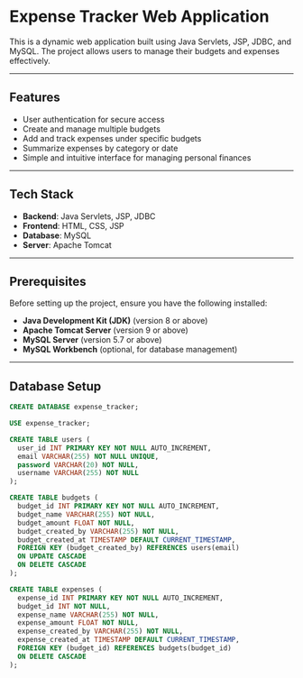# Expense Tracker Web Application

This is a dynamic web application built using Java Servlets, JSP, JDBC, and MySQL. The project allows users to manage their budgets and expenses effectively.

---

## Features
- User authentication for secure access
- Create and manage multiple budgets
- Add and track expenses under specific budgets
- Summarize expenses by category or date
- Simple and intuitive interface for managing personal finances

---

## Tech Stack
- **Backend**: Java Servlets, JSP, JDBC
- **Frontend**: HTML, CSS, JSP
- **Database**: MySQL
- **Server**: Apache Tomcat

---

## Prerequisites
Before setting up the project, ensure you have the following installed:
- **Java Development Kit (JDK)** (version 8 or above)
- **Apache Tomcat Server** (version 9 or above)
- **MySQL Server** (version 5.7 or above)
- **MySQL Workbench** (optional, for database management)

---

## Database Setup
```sql
CREATE DATABASE expense_tracker;

USE expense_tracker;

CREATE TABLE users (
  user_id INT PRIMARY KEY NOT NULL AUTO_INCREMENT,
  email VARCHAR(255) NOT NULL UNIQUE,
  password VARCHAR(20) NOT NULL,
  username VARCHAR(255) NOT NULL
);

CREATE TABLE budgets (
  budget_id INT PRIMARY KEY NOT NULL AUTO_INCREMENT,
  budget_name VARCHAR(255) NOT NULL,
  budget_amount FLOAT NOT NULL,
  budget_created_by VARCHAR(255) NOT NULL,
  budget_created_at TIMESTAMP DEFAULT CURRENT_TIMESTAMP,
  FOREIGN KEY (budget_created_by) REFERENCES users(email) 
  ON UPDATE CASCADE 
  ON DELETE CASCADE
);

CREATE TABLE expenses (
  expense_id INT PRIMARY KEY NOT NULL AUTO_INCREMENT,
  budget_id INT NOT NULL,
  expense_name VARCHAR(255) NOT NULL,
  expense_amount FLOAT NOT NULL,
  expense_created_by VARCHAR(255) NOT NULL,
  expense_created_at TIMESTAMP DEFAULT CURRENT_TIMESTAMP,
  FOREIGN KEY (budget_id) REFERENCES budgets(budget_id) 
  ON DELETE CASCADE
);
```
